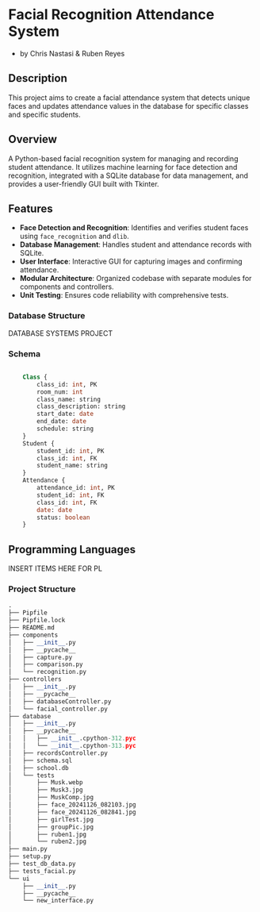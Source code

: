 # Facial Recognition Attendance System

- by Chris Nastasi & Ruben Reyes

## Description

This project aims to create a facial attendance system that detects unique faces and updates attendance values in the database for specific classes and specific students.

## Overview

A Python-based facial recognition system for managing and recording student attendance. It utilizes machine learning for face detection and recognition, integrated with a SQLite database for data management, and provides a user-friendly GUI built with Tkinter.

## Features

- **Face Detection and Recognition**: Identifies and verifies student faces using `face_recognition` and `dlib`.
- **Database Management**: Handles student and attendance records with SQLite.
- **User Interface**: Interactive GUI for capturing images and confirming attendance.
- **Modular Architecture**: Organized codebase with separate modules for components and controllers.
- **Unit Testing**: Ensures code reliability with comprehensive tests.

### Database Structure

DATABASE SYSTEMS PROJECT

### Schema

``` SQL

    Class {
        class_id: int, PK
        room_num: int
        class_name: string
        class_description: string
        start_date: date
        end_date: date
        schedule: string
    }
    Student {
        student_id: int, PK
        class_id: int, FK
        student_name: string
    }
    Attendance {
        attendance_id: int, PK
        student_id: int, FK
        class_id: int, FK
        date: date
        status: boolean
    }

```

## Programming Languages

INSERT ITEMS HERE FOR PL

### Project Structure

``` python
.
├── Pipfile
├── Pipfile.lock
├── README.md
├── components
│   ├── __init__.py
│   ├── __pycache__
│   ├── capture.py
│   ├── comparison.py
│   └── recognition.py
├── controllers
│   ├── __init__.py
│   ├── __pycache__
│   ├── databaseController.py
│   └── facial_controller.py
├── database
│   ├── __init__.py
│   ├── __pycache__
│   │   ├── __init__.cpython-312.pyc
│   │   └── __init__.cpython-313.pyc
│   ├── recordsController.py
│   ├── schema.sql
│   ├── school.db
│   └── tests
│       ├── Musk.webp
│       ├── Musk3.jpg
│       ├── MuskComp.jpg
│       ├── face_20241126_082103.jpg
│       ├── face_20241126_082841.jpg
│       ├── girlTest.jpg
│       ├── groupPic.jpg
│       ├── ruben1.jpg
│       └── ruben2.jpg
├── main.py
├── setup.py
├── test_db_data.py
├── tests_facial.py
└── ui
    ├── __init__.py
    ├── __pycache__
    └── new_interface.py
```
